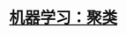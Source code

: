 <link rel='stylesheet' href='../../style/index.css'>
<script src='../../style/index.js'></script>

# [机器学习：聚类](./index.html)